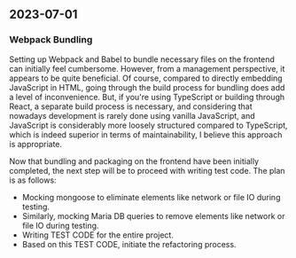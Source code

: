 ## 2023-07-01

### Webpack Bundling
Setting up Webpack and Babel to bundle necessary files on the frontend can initially feel cumbersome. However, from a management perspective, it appears to be quite beneficial. Of course, compared to directly embedding JavaScript in HTML, going through the build process for bundling does add a level of inconvenience. But, if you're using TypeScript or building through React, a separate build process is necessary, and considering that nowadays development is rarely done using vanilla JavaScript, and JavaScript is considerably more loosely structured compared to TypeScript, which is indeed superior in terms of maintainability, I believe this approach is appropriate.

Now that bundling and packaging on the frontend have been initially completed, the next step will be to proceed with writing test code. The plan is as follows:

- Mocking mongoose to eliminate elements like network or file IO during testing.
- Similarly, mocking Maria DB queries to remove elements like network or file IO during testing.
- Writing TEST CODE for the entire project.
- Based on this TEST CODE, initiate the refactoring process.



